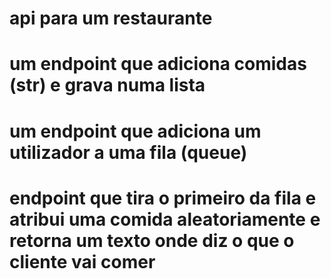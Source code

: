 # api para um restaurante
# um endpoint que adiciona comidas (str) e grava numa lista
# um endpoint que adiciona um utilizador a uma fila (queue)
# endpoint que tira o primeiro da fila e atribui uma comida aleatoriamente e retorna um texto onde diz o que o cliente vai comer